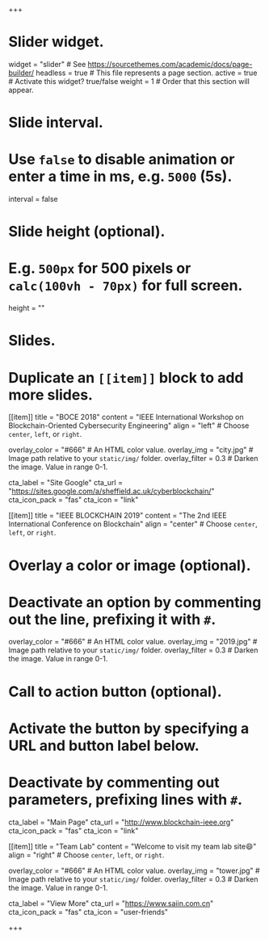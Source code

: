 +++
# Slider widget.
widget = "slider"  # See https://sourcethemes.com/academic/docs/page-builder/
headless = true  # This file represents a page section.
active = true  # Activate this widget? true/false
weight = 1  # Order that this section will appear.

# Slide interval.
# Use `false` to disable animation or enter a time in ms, e.g. `5000` (5s).
interval = false

# Slide height (optional).
# E.g. `500px` for 500 pixels or `calc(100vh - 70px)` for full screen.
height = ""

# Slides.
# Duplicate an `[[item]]` block to add more slides.

[[item]]
  title = "BOCE 2018"
  content = "IEEE International Workshop on Blockchain-Oriented Cybersecurity Engineering"
  align = "left"  # Choose `center`, `left`, or `right`.


  overlay_color = "#666"  # An HTML color value.
  overlay_img = "city.jpg"  # Image path relative to your `static/img/` folder.
  overlay_filter = 0.3 # Darken the image. Value in range 0-1.


  cta_label = "Site Google"
  cta_url = "https://sites.google.com/a/sheffield.ac.uk/cyberblockchain/"
  cta_icon_pack = "fas"
  cta_icon = "link"

[[item]]
  title = "IEEE BLOCKCHAIN 2019"
  content = "The 2nd IEEE International Conference on Blockchain"
  align = "center"  # Choose `center`, `left`, or `right`.

  # Overlay a color or image (optional).
  #   Deactivate an option by commenting out the line, prefixing it with `#`.
  overlay_color = "#666"  # An HTML color value.
  overlay_img = "2019.jpg"  # Image path relative to your `static/img/` folder.
  overlay_filter = 0.3 # Darken the image. Value in range 0-1.

  # Call to action button (optional).
  #   Activate the button by specifying a URL and button label below.
  #   Deactivate by commenting out parameters, prefixing lines with `#`.
  cta_label = "Main Page"
  cta_url = "http://www.blockchain-ieee.org"
  cta_icon_pack = "fas"
  cta_icon = "link"

[[item]]
  title = "Team Lab"
  content = "Welcome to visit my team lab site:smile:"
  align = "right"  # Choose `center`, `left`, or `right`.

  overlay_color = "#666"  # An HTML color value.
  overlay_img = "tower.jpg"  # Image path relative to your `static/img/` folder.
  overlay_filter = 0.3 # Darken the image. Value in range 0-1.

  cta_label = "View More"
  cta_url = "https://www.saiin.com.cn"
  cta_icon_pack = "fas"
  cta_icon = "user-friends"

+++
